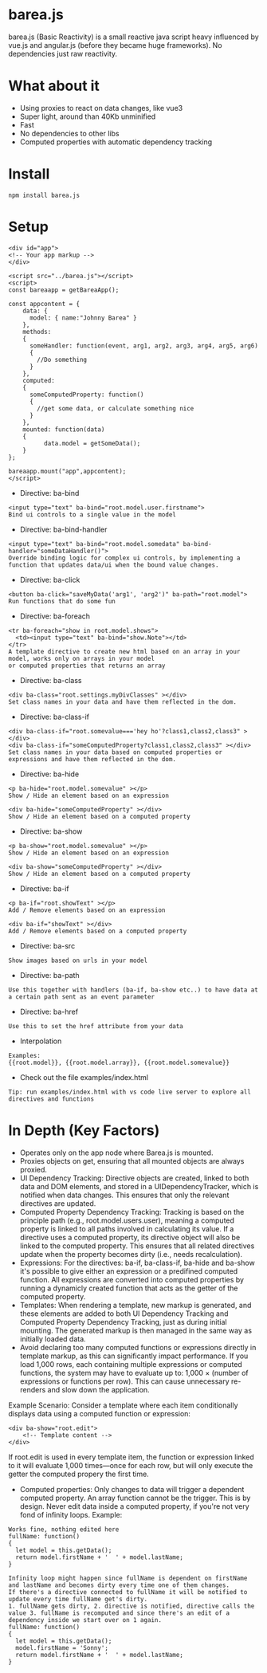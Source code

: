 # barea.js
barea.js (Basic Reactivity) is a small reactive java script heavy influenced by vue.js and angular.js (before they became huge frameworks).
No dependencies just raw reactivity. 

# What about it

* Using proxies to react on data changes, like vue3
* Super light, around than 40Kb unminified
* Fast
* No dependencies to other libs
* Computed properties with automatic dependency tracking

# Install
```
npm install barea.js
```

# Setup

```
<div id="app"> 
<!-- Your app markup --> 
</div>

<script src="../barea.js"></script>
<script>
const bareaapp = getBareaApp();

const appcontent = {
    data: {
      model: { name:"Johnny Barea" }
    },
    methods:
    {
      someHandler: function(event, arg1, arg2, arg3, arg4, arg5, arg6)
      {
        //Do something
      }
    },
    computed:
    {
      someComputedProperty: function()
      {
        //get some data, or calculate something nice
      }
    },
    mounted: function(data) 
    {
          data.model = getSomeData();
    }
};

bareaapp.mount("app",appcontent);
</script>
```

* Directive: ba-bind
```
<input type="text" ba-bind="root.model.user.firstname">
Bind ui controls to a single value in the model
```
* Directive: ba-bind-handler
```
<input type="text" ba-bind="root.model.somedata" ba-bind-handler="someDataHandler()">
Override binding logic for complex ui controls, by implementing a function that updates data/ui when the bound value changes.
```
* Directive: ba-click
```
<button ba-click="saveMyData('arg1', 'arg2')" ba-path="root.model">
Run functions that do some fun
```
* Directive: ba-foreach
```
<tr ba-foreach="show in root.model.shows">
  <td><input type="text" ba-bind="show.Note"></td>
</tr>
A template directive to create new html based on an array in your model, works only on arrays in your model
or computed properties that returns an array
```
* Directive: ba-class
```
<div ba-class="root.settings.myDivClasses" ></div>
Set class names in your data and have them reflected in the dom.
```
* Directive: ba-class-if
```
<div ba-class-if="root.somevalue==='hey ho'?class1,class2,class3" ></div>
<div ba-class-if="someComputedProperty?class1,class2,class3" ></div>
Set class names in your data based on computed properties or expressions and have them reflected in the dom.
```
* Directive: ba-hide
```
<p ba-hide="root.model.somevalue" ></p>
Show / Hide an element based on an expression

<div ba-hide="someComputedProperty" ></div>
Show / Hide an element based on a computed property
```
* Directive: ba-show
```
<p ba-show="root.model.somevalue" ></p>
Show / Hide an element based on an expression

<div ba-show="someComputedProperty" ></div>
Show / Hide an element based on a computed property
```
* Directive: ba-if
```
<p ba-if="root.showText" ></p>
Add / Remove elements based on an expression

<div ba-if="showText" ></div>
Add / Remove elements based on a computed property
```
* Directive: ba-src
```
Show images based on urls in your model
```
* Directive: ba-path
```
Use this together with handlers (ba-if, ba-show etc..) to have data at a certain path sent as an event parameter
```
* Directive: ba-href
```
Use this to set the href attribute from your data
```
* Interpolation
```
Examples:
{{root.model}}, {{root.model.array}}, {{root.model.somevalue}}
```
* Check out the file examples/index.html
```
Tip: run examples/index.html with vs code live server to explore all directives and functions
```

# In Depth (Key Factors)

* Operates only on the app node where Barea.js is mounted.
* Proxies objects on get, ensuring that all mounted objects are always proxied.
* UI Dependency Tracking: Directive objects are created, linked to both data and DOM elements, and stored in a UIDependencyTracker, which is notified when data changes. This ensures that only the relevant directives are updated.
* Computed Property Dependency Tracking: Tracking is based on the principle path (e.g., root.model.users.user), meaning a computed property is linked to all paths involved in calculating its value. If a directive uses a computed property, its directive object will also be linked to the computed property. This ensures that all related directives update when the property becomes dirty (i.e., needs recalculation).
* Expressions: For the directives: ba-if, ba-class-if, ba-hide and ba-show it's possible to give either an expression or a predifined computed function. All expressions are converted into computed properties by running a dynamicly created function that acts as the getter of the computed property.
* Templates: When rendering a template, new markup is generated, and these elements are added to both UI Dependency Tracking and Computed Property Dependency Tracking, just as during initial mounting. The generated markup is then managed in the same way as initially loaded data.
* Avoid declaring too many computed functions or expressions directly in template markup, as this can significantly impact performance. If you load 1,000 rows, each containing multiple expressions or computed functions, the system may have to evaluate up to:
1,000 × (number of expressions or functions per row). This can cause unnecessary re-renders and slow down the application.

Example Scenario:
Consider a template where each item conditionally displays data using a computed function or expression:

```
<div ba-show="root.edit">
    <!-- Template content -->
</div>
```
If root.edit is used in every template item, the function or expression linked to it will evaluate 1,000 times—once for each row, but will only execute the getter the computed propery the first time.
* Computed properties: Only changes to data will trigger a dependent computed property. An array function cannot be the trigger. This is by design. Never edit data inside a computed property, if you're not very fond of infinity loops. 
Example:
```
Works fine, nothing edited here
fullName: function()
{
  let model = this.getData();
  return model.firstName + '  ' + model.lastName;
}

Infinity loop might happen since fullName is dependent on firstName and lastName and becomes dirty every time one of them changes.
If there's a directive connected to fullName it will be notified to update every time fullName get's dirty.
1. fullName gets dirty, 2. directive is notified, directive calls the value 3. fullName is recomputed and since there's an edit of a dependency inside we start over on 1 again.
fullName: function()
{
  let model = this.getData();
  model.firstName = 'Sonny';
  return model.firstName + '  ' + model.lastName;
}
```

